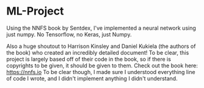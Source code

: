 # ML-Project
Using the NNFS book by Sentdex, I've implemented a neural network using just numpy. No Tensorflow, no Keras, just Numpy.


Also a huge shoutout to Harrison Kinsley and Daniel Kukiela (the authors of the book) who created an incredibly detailed document! To be clear, this project is largely based off of their code in the book, so if there is copyrights to be given, it should be given to them. Check out the book here: https://nnfs.io
To be clear though, I made sure I understood everything line of code I wrote, and I didn't implement anything I didn't understand.
